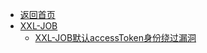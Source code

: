 - [返回首页](/)
- [XXL-JOB](XXL-JOB/)
  - [XXL-JOB默认accessToken身份绕过漏洞](XXL-JOB/XXL-JOB默认accessToken身份绕过漏洞.md)
